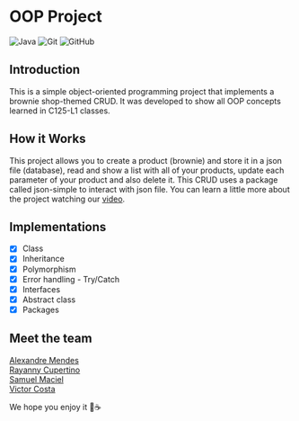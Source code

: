 # OOP Project
![Java](https://img.shields.io/badge/java-%23ED8B00.svg?style=for-the-badge&logo=java&logoColor=white)
![Git](https://img.shields.io/badge/git-%23F05033.svg?style=for-the-badge&logo=git&logoColor=white)
![GitHub](https://img.shields.io/badge/github-%23121011.svg?style=for-the-badge&logo=github&logoColor=white)
## Introduction
This is a simple object-oriented programming project that implements a brownie shop-themed CRUD.
It was developed to show all OOP concepts learned in C125-L1 classes.

## How it Works
This project allows you to create a product (brownie) and store it in a json file (database),
read and show a list with all of your products, update each parameter of your product and also delete it.
This CRUD uses a package called json-simple to interact with json file. You can learn a little more about the project 
watching our [video](https://drive.google.com/drive/folders/1QP4RrVJNJxIRjOFK8pgfK_NLg4Gg6SXG?usp=sharing).
## Implementations

- [x] Class
- [x] Inheritance
- [x] Polymorphism
- [x] Error handling - Try/Catch
- [x] Interfaces
- [x] Abstract class
- [x] Packages

## Meet the team
[Alexandre Mendes](https://github.com/AlexandreMends) <br>
[Rayanny Cupertino](https://github.com/RayannyCupertino) <br>
[Samuel Maciel](https://github.com/Samuel-MM) <br>
[Victor Costa](https://github.com/VictorLaragnoit)

We hope you enjoy it 🙂☕